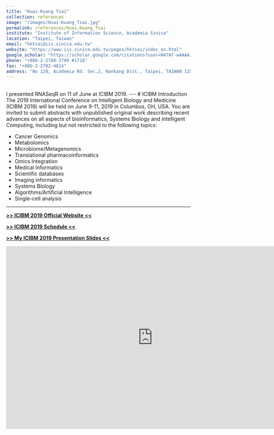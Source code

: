 ```yaml
---
title: "Huai-Kuang Tsai"
collection: references
image: "/images/Huai-Kuang_Tsai.jpg"
permalink: /references/Huai-Kuang_Tsai
institute: "Institute of Information Science, Academia Sinica"
location: "Taipei, Taiwan"
email: "hktsai@iis.sinica.edu.tw"
website: "https://www.iis.sinica.edu.tw/pages/hktsai/index_en.html"
google_scholar: "https://scholar.google.com/citations?user=N47Af-wAAAAJ&hl=zh-TW&oi=ao"
phone: "+886-2-2788-3799 #1718"
fax: "+886-2-2782-4814"
address: "No 128, Academia Rd. Sec.2, Nankang Dist., Taipei, TAIWAN 11529"
---
```

<br>
I presented RNASeqR on 11 of June at ICIBM 2019.
---
# ICIBM Introduction
The 2019 International Conference on Intelligent Biology and Medicine (ICIBM 2019) will be held on June 9-11, 2019 in Columbus, OH, USA. You are invited to submit abstracts with unpublished original work describing recent advances on all aspects of bioinformatics, Systems Biology and intelligent Computing, including but not restricted to the following topics:

* Cancer Genomics
* Metabolomics
* Microbiome/Metagenomics
* Translational pharmacoinformatics
* Omics Integration
* Medical Informatics
* Scientific databases
* Imaging informatics
* Systems Biology
* Algorithms/Artificial Intelligence
* Single-cell analysis

---

**[>> ICIBM 2019 Official Website <<](https://icibm2019.org/)**

**[>> ICIBM 2019 Schedule <<](https://icibm2019.org/Schedule.htm)**

**[>> My ICIBM 2019 Presentation Slides <<](https://drive.google.com/open?id=1XLg_ej1cUAJ8uTVV_XM-0KxnR2DKQXIQ)**
<iframe src="https://storage.googleapis.com/kuanhao.nctu.me/ICIBM/icibm_2019_RNASeqR.pdf" width="800" height="500" style="border:none;" scrolling="no"></iframe>

